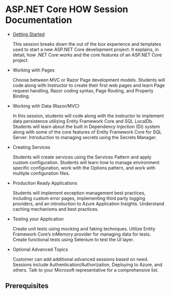 # ASP.NET Core HOW Session Documentation

- [Getting Started](docs/1-GettingStarted.md)

    This session breaks down the out of the box experience and templates used to start a new ASP.NET Core
    development project. It explains, in detail, how .NET Core works and the core features of an ASP.NET Core project.

- Working with Pages

    Choose between MVC or Razor Page development models. Students will code along with Instructor to create their
    first web pages and learn Page request handling, Razor coding syntax, Page Routing, and Property Binding.

- Working with Data (Razor/MVC)

    In this session, students will code along with the instructor to implement data persistence utilizing Entity
    Framework Core and SQL LocalDb. Students will learn about the built in Dependency Injection (DI) system along
    with some of the core features of Entity Framework Core for SQL Server. Introduction to managing secrets using
    the Secrets Manager.

- Creating Services

    Students will create services using the Services Pattern and apply custom configuration. Students will learn how to
    manage environment specific configuration, work with the Options pattern, and work with multiple configuration
    files.

- Production Ready Applications

    Students will implement exception management best practices, including custom error pages, implementing third
    party logging providers, and an introduction to Azure Application Insights. Understand caching mechanisms and
    best practices.

- Testing your Application

    Create unit tests using mocking and faking techniques. Utilize Entity Framework Core’s inMemory provider for
    managing data for tests. Create functional tests using Selenium to test the UI layer.

- Optional Advanced Topics

    Customer can add additional advanced sessions based on need. Sessions include Authentication/Authorization,
    Deploying to Azure, and others. Talk to your Microsoft representative for a comprehensive list.


## Prerequisites
